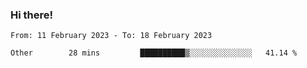 ### Hi there!

<!--START_SECTION:waka-->

```text
From: 11 February 2023 - To: 18 February 2023

Other        28 mins         ██████████▒░░░░░░░░░░░░░░   41.14 %
```

<!--END_SECTION:waka-->
